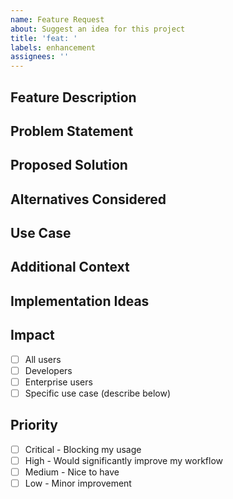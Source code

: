 ```yaml
---
name: Feature Request
about: Suggest an idea for this project
title: 'feat: '
labels: enhancement
assignees: ''
---
```


## Feature Description

<!-- A clear and concise description of what you want to happen -->

## Problem Statement

<!-- Is your feature request related to a problem? Please describe -->

## Proposed Solution

<!-- Describe the solution you'd like -->

## Alternatives Considered

<!-- Describe alternatives you've considered -->

## Use Case

<!-- Describe your use case and how this feature would help -->

## Additional Context

<!-- Add any other context, screenshots, or mockups about the feature request here -->

## Implementation Ideas

<!-- Optional: any technical implementation suggestions -->

## Impact

<!-- Who would benefit from this feature? -->

- [ ] All users
- [ ] Developers
- [ ] Enterprise users
- [ ] Specific use case (describe below)

## Priority

<!-- How important is this feature to you? -->

- [ ] Critical - Blocking my usage
- [ ] High - Would significantly improve my workflow
- [ ] Medium - Nice to have
- [ ] Low - Minor improvement
